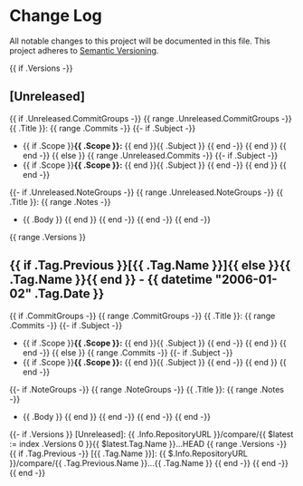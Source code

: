 # Change Log

All notable changes to this project will be documented in this file.
This project adheres to [Semantic Versioning](http://semver.org/).

{{ if .Versions -}}
<a name="unreleased"></a>
## [Unreleased]
{{ if .Unreleased.CommitGroups -}}
{{ range .Unreleased.CommitGroups -}}
{{ .Title }}:
{{ range .Commits -}}
{{- if .Subject -}}
- {{ if .Scope }}**{{ .Scope }}:** {{ end }}{{ .Subject }}
{{ end -}}
{{ end }}
{{ end -}}
{{ else }}
{{ range .Unreleased.Commits -}}
{{- if .Subject -}}
- {{ if .Scope }}**{{ .Scope }}:** {{ end }}{{ .Subject }}
{{ end -}}
{{ end }}
{{ end -}}

{{- if .Unreleased.NoteGroups -}}
{{ range .Unreleased.NoteGroups -}}
{{ .Title }}:
{{ range .Notes -}}
- {{ .Body }}
{{ end }}
{{ end -}}
{{ end -}}
{{ end -}}

{{ range .Versions }}
<a name="{{ .Tag.Name }}"></a>
## {{ if .Tag.Previous }}[{{ .Tag.Name }}]{{ else }}{{ .Tag.Name }}{{ end }} - {{ datetime "2006-01-02" .Tag.Date }}
{{ if .CommitGroups -}}
{{ range .CommitGroups -}}
{{ .Title }}:
{{ range .Commits -}}
{{- if .Subject -}}
- {{ if .Scope }}**{{ .Scope }}:** {{ end }}{{ .Subject }}
{{ end -}}
{{ end }}
{{ end -}}
{{ else }}
{{ range .Commits -}}
{{- if .Subject -}}
- {{ if .Scope }}**{{ .Scope }}:** {{ end }}{{ .Subject }}
{{ end -}}
{{ end }}
{{ end -}}

{{- if .NoteGroups -}}
{{ range .NoteGroups -}}
{{ .Title }}:
{{ range .Notes -}}
- {{ .Body }}
{{ end }}
{{ end -}}
{{ end -}}
{{ end -}}

{{- if .Versions }}
[Unreleased]: {{ .Info.RepositoryURL }}/compare/{{ $latest := index .Versions 0 }}{{ $latest.Tag.Name }}...HEAD
{{ range .Versions -}}
{{ if .Tag.Previous -}}
[{{ .Tag.Name }}]: {{ $.Info.RepositoryURL }}/compare/{{ .Tag.Previous.Name }}...{{ .Tag.Name }}
{{ end -}}
{{ end -}}
{{ end -}}
